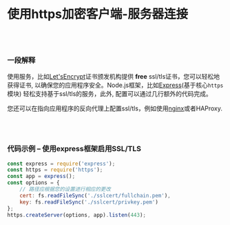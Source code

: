 # 使用https加密客户端-服务器连接

<br/><br/>


### 一段解释

使用服务，比如[Let'sEncrypt](https://letsencrypt.org/)证书颁发机构提供 __free__ ssl/tls证书，您可以轻松地获得证书, 以确保您的应用程序安全。Node.js框架，比如[Express](http://expressjs.com/)(基于核心`https`模块) 轻松支持基于ssl/tls的服务，此外, 配置可以通过几行额外的代码完成。

您还可以在指向应用程序的反向代理上配置ssl/tls，例如使用[nginx](http://nginx.org/en/docs/http/configuring_https_servers.html)或者HAProxy.

<br/><br/>

### 代码示例 – 使用express框架启用SSL/TLS

```javascript
const express = require('express');
const https = require('https');
const app = express();
const options = {
    // 路径应根据您的设置进行相应的更改
    cert: fs.readFileSync('./sslcert/fullchain.pem'),
    key: fs.readFileSync('./sslcert/privkey.pem')
};
https.createServer(options, app).listen(443);
```

<br/><br/>
